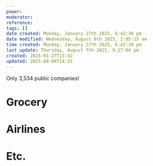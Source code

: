 ```yaml
---
power: 
moderator: 
reference: 
tags: []
date created: Monday, January 27th 2025, 6:42:30 pm
date modified: Wednesday, August 6th 2025, 2:05:15 am
time created: Monday, January 27th 2025, 6:42:30 pm
last update: Thursday, August 7th 2025, 9:27:04 pm
created: 2025-01-27T13:42
updated: 2025-08-06T14:15
---
```

Only 3,534 public companies!
# Grocery
# Airlines
# Etc.
